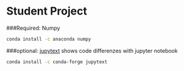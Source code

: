 # Student Project

###Required:
Numpy  
```sh
conda install -c anaconda numpy
```

###optional:
[jupytext](https://github.com/mwouts/jupytext/blob/master/README.md) shows code differenzes with jupyter notebook
```sh
conda install -c conda-forge jupytext
```
